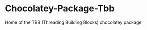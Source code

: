 Chocolatey-Package-Tbb
======================

Home of the TBB (Threading Building Blocks) chocolatey package